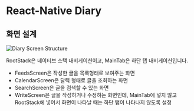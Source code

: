# React-Native Diary

## 화면 설계

![Diary Screen Structure](https://user-images.githubusercontent.com/63354527/169354235-3146d162-5ee7-43e6-8765-ac4865953259.png)

RootStack은 네이티브 스택 내비게이션이고, MainTab은 하단 탭 내비게이션입니다.

- FeedsScreen은 작성한 글을 목록형태로 보여주는 화면
- CalendarScreen은 달력 형태로 글을 조회하는 화면
- SearchScreen은 글을 검색할 수 있는 화면
- WriteScreen은 글을 작성하거나 수정하는 화면인데, MainTab에 넣지 않고 RootStack에 넣어서 화면이 나타날 때는 하단 탭이 나타나지 않도록 설정
